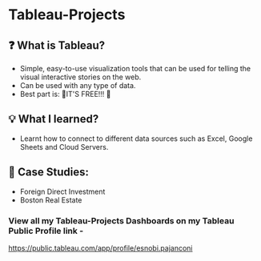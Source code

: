 # Tableau-Projects

## ❓ What is Tableau?
- Simple, easy-to-use visualization tools that can be used for telling the visual interactive stories on the web.
- Can be used with any type of data.
- Best part is: 🎉IT'S FREE!!! 🎉

## 💡 What I learned?
- Learnt how to connect to different data sources such as Excel, Google Sheets and Cloud Servers.

## 📑 Case Studies:
- Foreign Direct Investment
- Boston Real Estate


### View all my Tableau-Projects Dashboards on my Tableau Public Profile link - 

https://public.tableau.com/app/profile/esnobi.pajanconi
